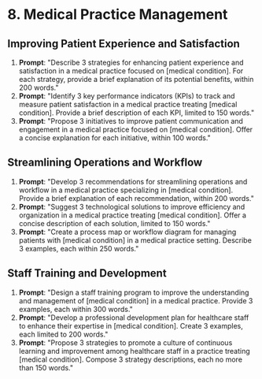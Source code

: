 # 8. Medical Practice Management

## Improving Patient Experience and Satisfaction
1. **Prompt**: "Describe 3 strategies for enhancing patient experience and satisfaction in a medical practice focused on [medical condition]. For each strategy, provide a brief explanation of its potential benefits, within 200 words."
2. **Prompt**: "Identify 3 key performance indicators (KPIs) to track and measure patient satisfaction in a medical practice treating [medical condition]. Provide a brief description of each KPI, limited to 150 words."
3. **Prompt**: "Propose 3 initiatives to improve patient communication and engagement in a medical practice focused on [medical condition]. Offer a concise explanation for each initiative, within 100 words."

## Streamlining Operations and Workflow
1. **Prompt**: "Develop 3 recommendations for streamlining operations and workflow in a medical practice specializing in [medical condition]. Provide a brief explanation of each recommendation, within 200 words."
2. **Prompt**: "Suggest 3 technological solutions to improve efficiency and organization in a medical practice treating [medical condition]. Offer a concise description of each solution, limited to 150 words."
3. **Prompt**: "Create a process map or workflow diagram for managing patients with [medical condition] in a medical practice setting. Describe 3 examples, each within 250 words."

## Staff Training and Development
1. **Prompt**: "Design a staff training program to improve the understanding and management of [medical condition] in a medical practice. Provide 3 examples, each within 300 words."
2. **Prompt**: "Develop a professional development plan for healthcare staff to enhance their expertise in [medical condition]. Create 3 examples, each limited to 200 words."
3. **Prompt**: "Propose 3 strategies to promote a culture of continuous learning and improvement among healthcare staff in a practice treating [medical condition]. Compose 3 strategy descriptions, each no more than 150 words."